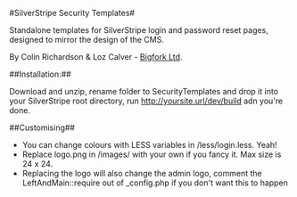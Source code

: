 #SilverStripe Security Templates#

Standalone templates for SilverStripe login and password reset pages, designed to mirror the design of the CMS.

By Colin Richardson & Loz Calver - [Bigfork Ltd](http://www.bigfork.co.uk/).

##Installation:##

Download and unzip, rename folder to SecurityTemplates and drop it into your SilverStripe root directory, run http://yoursite.url/dev/build adn you're done.

##Customising##

* You can change colours with LESS variables in /less/login.less. Yeah!
* Replace logo.png in /images/ with your own if you fancy it. Max size is 24 x 24.
* Replacing the logo will also change the admin logo, comment the LeftAndMain::require out of _config.php if you don't want this to happen